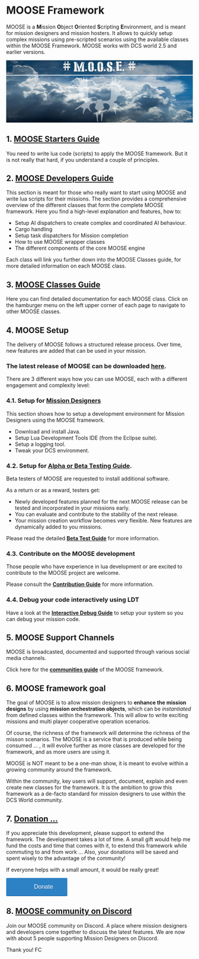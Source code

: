 # MOOSE Framework

MOOSE is a **M**ission **O**bject **O**riented **S**cripting **E**nvironment, and is meant for mission designers and mission hosters.
It allows to quickly setup complex missions using pre-scripted scenarios using the available classes within the MOOSE Framework.
MOOSE works with DCS world 2.5 and earlier versions.

![MOOSE Banner](Images\MOOSE.JPG)


## 1. **[MOOSE Starters Guide](Moose_Starters_Guide.html)**

You need to write lua code (scripts) to apply the MOOSE framework. 
But it is not really that hard, if you understand a couple of principles.


## 2. **[MOOSE Developers Guide](Moose_Developers_Guide.html)**

This section is meant for those who really want to start using MOOSE and write lua scripts for their missions.
The section provides a comprehensive overview of the different classes that form the complete MOOSE framework.
Here you find a high-level explanation and features, how to:

   * Setup AI dispatchers to create complex and coordinated AI behaviour.
   * Cargo handling
   * Setup task dispatchers for Mission completion
   * How to use MOOSE wrapper classes
   * The different components of the core MOOSE engine
   
Each class will link you further down into the MOOSE Classes guide, for more detailed information on each MOOSE class. 


## 3. **[MOOSE Classes Guide](Documentation/index.html)**

Here you can find detailed documentation for each MOOSE class.
Click on the hamburger menu on the left upper corner of each page to navigate to other MOOSE classes.


## 4. MOOSE Setup

The delivery of MOOSE follows a structured release process. Over time, new features are added that can be used in your mission.

### The latest release of MOOSE can be downloaded **[here](https://github.com/FlightControl-Master/MOOSE/releases)**.  

There are 3 different ways how you can use MOOSE, each with a different engagement and complexity level:


### 4.1. Setup for **[Mission Designers](Moose_Setup_Guide.html)**

This section shows how to setup a development environment for Mission Designers using the MOOSE framework.

  - Download and install Java.
  - Setup Lua Development Tools IDE (from the Eclipse suite).
  - Setup a logging tool.
  - Tweak your DCS environment.


### 4.2. Setup for **[Alpha or Beta Testing Guide](Beta_Test_Guide.html)**.

Beta testers of MOOSE are requested to install additional software. 

As a return or as a reward, testers get:
 
  * Newly developed features planned for the next MOOSE release can be tested and incorporated in your missions early.
  * You can evaluate and contribute to the stability of the next release.
  * Your mission creation workflow becomes very flexible. New features are dynamically added to you missions.

Please read the detailed **[Beta Test Guide](Beta_Test_Guide.html)** for more information.
  
  
### 4.3. Contribute on the MOOSE development

Those people who have experience in lua development or are excited to contribute to the MOOSE project are welcome.

Please consult the **[Contribution Guide](Contribution_Guide.html)** for more information.
  

### 4.4. Debug your code interactively using LDT

Have a look at the **[Interactive Debug Guide](Interactive_Debug_Guide.html)** to setup your system so you can debug your mission code.


## 5. MOOSE Support Channels

MOOSE is broadcasted, documented and supported through various social media channels.  

Click here for the **[communities guide](Communities.html)** of the MOOSE framework.


## 6. MOOSE framework goal

The goal of MOOSE is to allow mission designers to **enhance the mission designs** by using **mission orchestration objects**, 
which can be _instantiated_ from defined classes within the framework. 
This will allow to write exciting missions and multi player cooperative operation scenarios. 

Of course, the richness of the framework will determine the richness of the misson scenarios. 
The MOOSE is a service that is produced while being consumed ... , 
it will evolve further as more classes are developed for the framework, and as more users are using it.  

MOOSE is NOT meant to be a one-man show, it is meant to evolve within a growing community around the framework.  

Within the community, key users will support, document, explain and even create new classes for the framework.
It is the ambition to grow this framework as a de-facto standard for mission designers to use within the DCS World community.


## 7. [Donation ...](https://donorbox.org/fund-github-subscriptionfor-moose)

If you appreciate this development, please support to extend the framework. The development takes a lot of time.
A small gift would help me fund the costs and time that comes with it, to extend this framework while commuting to and from work ...
Also, your donations will be saved and spent wisely to the advantage of the community!

If everyone helps with a small amount, it would be really great!

<a class="dbox-donation-button" href="https://donorbox.org/fund-github-subscriptionfor-moose" style="background:#2d81c5 url(https://d1iczxrky3cnb2.cloudfront.net/red_logo.png) no-repeat 37px center; color: #fff;text-decoration: none;font-family: Verdana,sans-serif;display: inline-block;font-size: 16px;padding: 15px 38px 15px 75px; -webkit-border-radius: 2px; -moz-border-radius: 2px; border-radius: 2px; box-shadow: 0 1px 0 0 #1f5a89; text-shadow: 0 1px rgba(0, 0, 0, 0.3);" >Donate</a>


## 8. [MOOSE community on Discord](https://discord.gg/yBPfxC6) 

Join our MOOSE community on Discord. 
A place where mission designers and developers come together to discuss the latest features.
We are now with about 5 people supporting Mission Designers on Discord.


Thank you!
FC
 
